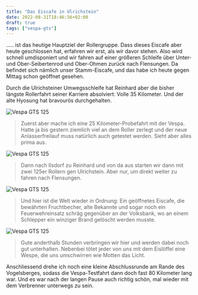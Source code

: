 ```yaml
---
title: "Das Eiscafe in Ulrichstein"
date: 2022-08-31T18:46:56+02:00
draft: true
tags: ["vespa-gts"]
---
```

..... ist das heutige Hauptziel der Rollergruppe. Dass dieses Eiscafe aber heute geschlossen hat, erfahren wir erst, als wir davor stehen. Also wird schnell umdisponiert und wir fahren auf einer größeren Schleife über Unter- und Ober-Seibertenrod und Ober-Ohmen zurück nach Flensungen. Da befindet sich nämlich unser Stamm-Eiscafe, und das habe ich heute gegen Mittag schon geöffnet gesehen.

Durch die Ulrichsteiner Umwegsschleife hat Reinhard aber die bisher längste Rollerfahrt seiner Karriere absolviert: Volle 35 Kilometer. Und der alte Hyosung hat bravourös durchgehalten.


![Vespa GTS 125](../08-31-p01.jpg)
> Zuerst aber mache ich eine 25 Kilometer-Probefahrt mit der Vespa. Hatte ja bis gestern ziemlich viel an dem Roller zerlegt und der neue Anlasserfreilauf muss natürlich auch getestet werden. Sieht aber alles prima aus.

![Vespa GTS 125](../08-31-p02.jpg)
> Dann nach Ilsdorf zu Reinhard und von da aus starten wir dann mit zwei 125er Rollern gen Ulrichstein. Aber nur, um direkt weiter zu fahren nach Flensungen.

![Vespa GTS 125](../08-31-p03.jpg)
> Und hier ist die Welt wieder in Ordnung: Ein geöffnetes Eiscafe, die bewährten Fruchtbecher, alte Bekannte und sogar noch ein Feuerwehreinsatz schräg gegenüber an der Volksbank, wo an einem Schlepper ein winziger Brand gelöscht werden musste.

![Vespa GTS 125](../08-31-p04.jpg)
> Gute anderthalb Stunden verbringen wir hier und werden dabei noch gut unterhalten. Nebenbei tötet jeder von uns mit dem Eislöffel eine Wespe, die uns umschwirren wie Motten das Licht.

Anschliessend drehe ich noch eine kleine Abschlussrunde am Rande des Vogelsberges, sodass die Vespa-Testfahrt dann doch fast 80 Kilometer lang war. Und es war nach der langen Pause auch richtig schön, mal wieder mit dem Verbrenner unterwegs zu sein.




